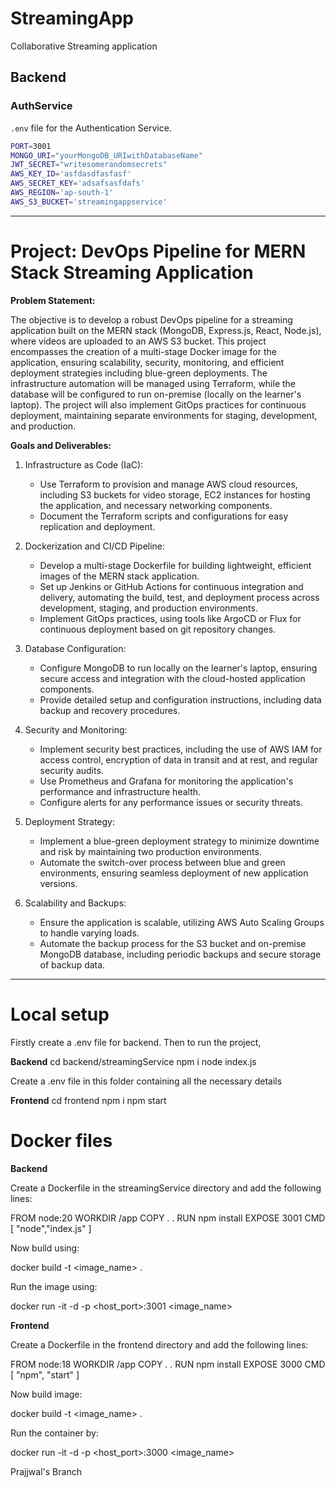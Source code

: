 # StreamingApp
Collaborative Streaming application

## Backend

### AuthService
`.env` file for the Authentication Service.

```sh
PORT=3001
MONGO_URI="yourMongoDB_URIwithDatabaseName"
JWT_SECRET="writesomerandomsecrets"
AWS_KEY_ID='asfdasdfasfasf'
AWS_SECRET_KEY='adsafsasfdafs'
AWS_REGION='ap-south-1'
AWS_S3_BUCKET='streamingappservice'
```
------------------------------------------
# Project: DevOps Pipeline for MERN Stack Streaming Application

**Problem Statement:**

The objective is to develop a robust DevOps pipeline for a streaming application built on the MERN stack (MongoDB, Express.js, React, Node.js), where videos are uploaded to an AWS S3 bucket. This project encompasses the creation of a multi-stage Docker image for the application, ensuring scalability, security, monitoring, and efficient deployment strategies including blue-green deployments. The infrastructure automation will be managed using Terraform, while the database will be configured to run on-premise (locally on the learner's laptop). The project will also implement GitOps practices for continuous deployment, maintaining separate environments for staging, development, and production.

**Goals and Deliverables:**

1. Infrastructure as Code (IaC):
   - Use Terraform to provision and manage AWS cloud resources, including S3 buckets for video storage, EC2 instances for hosting the application, and necessary networking components.
   - Document the Terraform scripts and configurations for easy replication and deployment.

2. Dockerization and CI/CD Pipeline:
   - Develop a multi-stage Dockerfile for building lightweight, efficient images of the MERN stack application.
   - Set up Jenkins or GitHub Actions for continuous integration and delivery, automating the build, test, and deployment process across development, staging, and production environments.
   - Implement GitOps practices, using tools like ArgoCD or Flux for continuous deployment based on git repository changes.

3. Database Configuration:
   - Configure MongoDB to run locally on the learner's laptop, ensuring secure access and integration with the cloud-hosted application components.
   - Provide detailed setup and configuration instructions, including data backup and recovery procedures.

4. Security and Monitoring:
   - Implement security best practices, including the use of AWS IAM for access control, encryption of data in transit and at rest, and regular security audits.
   - Use Prometheus and Grafana for monitoring the application's performance and infrastructure health.
   - Configure alerts for any performance issues or security threats.

5. Deployment Strategy:
   - Implement a blue-green deployment strategy to minimize downtime and risk by maintaining two production environments.
   - Automate the switch-over process between blue and green environments, ensuring seamless deployment of new application versions.

6. Scalability and Backups:
   - Ensure the application is scalable, utilizing AWS Auto Scaling Groups to handle varying loads.
   - Automate the backup process for the S3 bucket and on-premise MongoDB database, including periodic backups and secure storage of backup data.

----------------------------------------------------------------
# Local setup

Firstly create a .env file for backend. Then to run the project,

**Backend**
cd backend/streamingService
npm i
node index.js

Create a .env file in this folder containing all the necessary details

**Frontend**
cd frontend
npm i
npm start

# Docker files

**Backend**

Create a Dockerfile in the streamingService directory and add the following lines:

FROM node:20
WORKDIR /app
COPY . .
RUN npm install
EXPOSE 3001
CMD [ "node","index.js" ]

Now build using:

docker build -t <image_name> .

Run the image using:

docker run -it -d -p <host_port>:3001 <image_name>

**Frontend**

Create a Dockerfile in the frontend directory and add the following lines:

FROM node:18
WORKDIR /app
COPY . .
RUN npm install
EXPOSE 3000
CMD [ "npm", "start" ]

Now build image:

docker build -t <image_name> .

Run the container by:

docker run -it -d -p <host_port>:3000 <image_name>

Prajjwal's Branch
